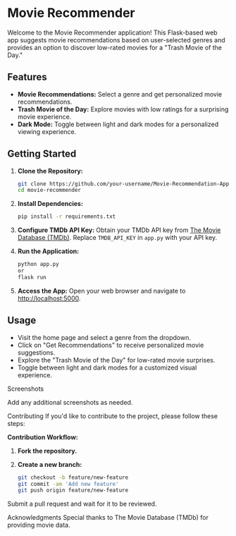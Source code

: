 # Movie Recommender

Welcome to the Movie Recommender application! This Flask-based web app suggests movie recommendations based on user-selected genres and provides an option to discover low-rated movies for a "Trash Movie of the Day."

## Features

- **Movie Recommendations:** Select a genre and get personalized movie recommendations.
- **Trash Movie of the Day:** Explore movies with low ratings for a surprising movie experience.
- **Dark Mode:** Toggle between light and dark modes for a personalized viewing experience.

## Getting Started

1. **Clone the Repository:**

   ```bash
   git clone https://github.com/your-username/Movie-Recommendation-App.git
   cd movie-recommender

2. **Install Dependencies:**

   ```bash
   pip install -r requirements.txt
   ```

3. **Configure TMDb API Key:**
    Obtain your TMDb API key from [The Movie Database (TMDb)](https://www.themoviedb.org/documentation/api).
    Replace `TMDB_API_KEY` in `app.py` with your API key.

4. **Run the Application:**

   ```bash
   python app.py
   or
   flask run
   ```

5. **Access the App:**
   Open your web browser and navigate to [http://localhost:5000](http://localhost:5000).

## Usage

- Visit the home page and select a genre from the dropdown.
- Click on "Get Recommendations" to receive personalized movie suggestions.
- Explore the "Trash Movie of the Day" for low-rated movie surprises.
- Toggle between light and dark modes for a customized visual experience.

Screenshots

Add any additional screenshots as needed.

Contributing
If you'd like to contribute to the project, please follow these steps:

**Contribution Workflow:**

1. **Fork the repository.**
2. **Create a new branch:**

   ```bash
   git checkout -b feature/new-feature
   git commit -am 'Add new feature'
   git push origin feature/new-feature
    ```

Submit a pull request and wait for it to be reviewed.

Acknowledgments
Special thanks to The Movie Database (TMDb) for providing movie data.
